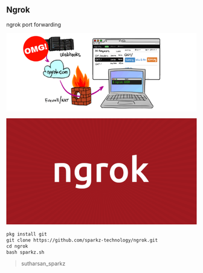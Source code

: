 ## Ngrok

ngrok port forwarding

 </p>
<p align="center">
  <img src="ngrok.png">  
</p>
 </p>
<p align="center">
  <img src="ngrok1.png">  
</p>

```
pkg install git
git clone https://github.com/sparkz-technology/ngrok.git
cd ngrok
bash sparkz.sh
```
> sutharsan_sparkz
